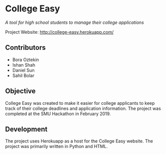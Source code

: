 # College Easy
*A tool for high school students to manage their college applications*

Project Website: http://college-easy.herokuapp.com/

## Contributors
- Bora Oztekin
- Ishan Shah
- Daniel Sun
- Sahil Bolar

## Objective
College Easy was created to make it easier for college applicants to keep track of their college deadlines and application information. The project was completed at the SMU Hackathon in February 2019.

## Development
The project uses Herokuapp as a host for the College Easy website. The project was primarily written in Python and HTML.